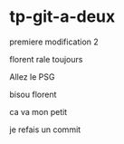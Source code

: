 # tp-git-a-deux
premiere modification 2

florent rale toujours 

Allez le PSG 

bisou florent 

ca va mon petit 

je refais un commit

